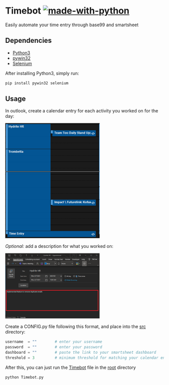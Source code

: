 # Timebot [![made-with-python](https://img.shields.io/badge/Made%20with-Python-1f425f.svg)](https://www.python.org/)

Easily automate your time entry through base99 and smartsheet

## Dependencies

* [Python3](https://www.python.org/downloads/)
* [pywin32](https://pypi.org/project/pywin32/)
* [Selenium](https://selenium-python.readthedocs.io/installation.html#installing-python-bindings-for-selenium)

After installing Python3, simply run:

````sh
pip install pywin32 selenium
````

## Usage

In outlook, create a calendar entry for each activity you worked on for the day:

<img src="etc/calendar.png" alt="calendar" width="300"/>

*Optional:* add a description for what you worked on:

<img src="etc/description.png" alt='description' width="300">

Create a CONFIG.py file following this format, and place into the [src](src) directory:

````python
username  = ""        # enter your username
password  = ""        # enter your password
dashboard = ""        # paste the link to your smartsheet dashboard
threshold = 3         # minimum threshold for matching your calendar entry to your dashboard project name
````

After this, you can just run the [Timebot](Timebot.py) file in the [root](.) directory

```sh
python Timebot.py
```
